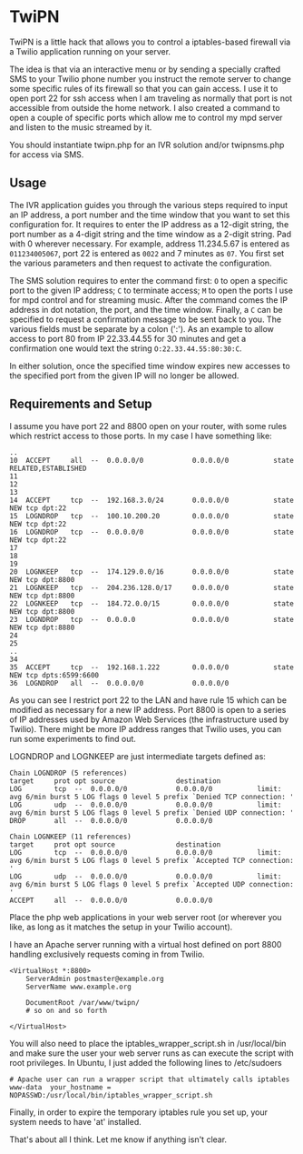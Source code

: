 # TwiPN

TwiPN is a little hack that allows you to control a iptables-based firewall
via a Twilio application running on your server.

The idea is that via an interactive menu or by sending a specially crafted
SMS to your Twilio phone number you instruct the remote server to
change some specific rules of its firewall so that you can gain access.
I use it to open port 22 for ssh access when I am traveling as normally
that port is not accessible from outside the home network. I also created
a command to open a couple of specific ports which allow me to control
my mpd server and listen to the music streamed by it.

You should instantiate twipn.php for an IVR solution and/or twipnsms.php for
access via SMS.


## Usage

The IVR application guides you through the various steps required to input
an IP address, a port number and the time window that you want to set this
configuration for. It requires to enter the IP address as a 12-digit string,
the port number as a 4-digit string and the time window as a 2-digit string.
Pad with 0 wherever necessary. For example, address 11.234.5.67 is entered
as `011234005067`, port 22 is entered as `0022` and 7 minutes as `07`. You first
set the various parameters and then request to activate the configuration.

The SMS solution requires to enter the command first: `O` to open a specific
port to the given IP address; `C` to terminate access; `M` to open the ports
I use for mpd control and for streaming music. After the command comes the
IP address in dot notation, the port, and the time window. Finally, a `C`
can be specified to request a confirmation message to be sent back to you.
The various fields must be separate by a colon (\':\'). As an example to allow
access to port 80 from IP 22.33.44.55 for 30 minutes and get a confirmation
one would text the string `O:22.33.44.55:80:30:C`.

In either solution, once the specified time window expires new accesses to
the specified port from the given IP will no longer be allowed.

## Requirements and Setup

I assume you have port 22 and 8800 open on your router, with some rules which
restrict access to those ports. In my case I have something like:

    ..
    10  ACCEPT     all  --  0.0.0.0/0            0.0.0.0/0           state RELATED,ESTABLISHED 
    11
    12
    13
    14  ACCEPT     tcp  --  192.168.3.0/24       0.0.0.0/0           state NEW tcp dpt:22 
    15  LOGNDROP   tcp  --  100.10.200.20        0.0.0.0/0           state NEW tcp dpt:22 
    16  LOGNDROP   tcp  --  0.0.0.0/0            0.0.0.0/0           state NEW tcp dpt:22 
    17
    18
    19
    20  LOGNKEEP   tcp  --  174.129.0.0/16       0.0.0.0/0           state NEW tcp dpt:8800 
    21  LOGNKEEP   tcp  --  204.236.128.0/17     0.0.0.0/0           state NEW tcp dpt:8800
    22  LOGNKEEP   tcp  --  184.72.0.0/15        0.0.0.0/0           state NEW tcp dpt:8800 
    23  LOGNDROP   tcp  --  0.0.0.0              0.0.0.0/0           state NEW tcp dpt:8880
    24
    25
    ..
    34
    35  ACCEPT     tcp  --  192.168.1.222        0.0.0.0/0           state NEW tcp dpts:6599:6600 
    36  LOGNDROP   all  --  0.0.0.0/0            0.0.0.0/0           

As you can see I restrict port 22 to the LAN and have rule 15 which can be
modified as necessary for a new IP address. Port 8800 is open to a series of
IP addresses used by Amazon Web Services (the infrastructure used by Twilio).
There might be more IP address ranges that Twilio uses, you can run some
experiments to find out.

LOGNDROP and LOGNKEEP are just intermediate targets defined as:

    Chain LOGNDROP (5 references)
    target     prot opt source               destination         
    LOG        tcp  --  0.0.0.0/0            0.0.0.0/0           limit: avg 6/min burst 5 LOG flags 0 level 5 prefix `Denied TCP connection: ' 
    LOG        udp  --  0.0.0.0/0            0.0.0.0/0           limit: avg 6/min burst 5 LOG flags 0 level 5 prefix `Denied UDP connection: ' 
    DROP       all  --  0.0.0.0/0            0.0.0.0/0           
 
    Chain LOGNKEEP (11 references)
    target     prot opt source               destination         
    LOG        tcp  --  0.0.0.0/0            0.0.0.0/0           limit: avg 6/min burst 5 LOG flags 0 level 5 prefix `Accepted TCP connection: ' 
    LOG        udp  --  0.0.0.0/0            0.0.0.0/0           limit: avg 6/min burst 5 LOG flags 0 level 5 prefix `Accepted UDP connection: ' 
    ACCEPT     all  --  0.0.0.0/0            0.0.0.0/0           

Place the php web applications in your web server root (or wherever you
like, as long as it matches the setup in your Twilio account).

I have an Apache server running with a virtual host defined on port 8800
handling exclusively requests coming in from Twilio.

	<VirtualHost *:8800>
		ServerAdmin postmaster@example.org
		ServerName www.example.org

		DocumentRoot /var/www/twipn/
		# so on and so forth

	</VirtualHost>

You will also need to place the iptables_wrapper_script.sh in /usr/local/bin
and make sure the user your web server runs as can execute the script with root
privileges. In Ubuntu, I just added the following lines to /etc/sudoers

	# Apache user can run a wrapper script that ultimately calls iptables
	www-data  your_hostname = NOPASSWD:/usr/local/bin/iptables_wrapper_script.sh

Finally, in order to expire the temporary iptables rule you set up, your
system needs to have \'at\' installed.

That\'s about all I think. Let me know if anything isn\'t clear.
